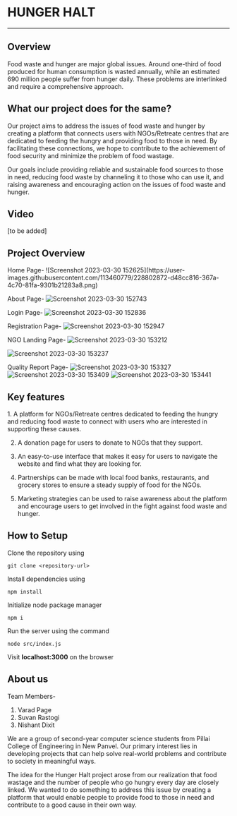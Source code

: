 <h1>HUNGER HALT</h1>
<hr>
<h2>Overview</h2>
Food waste and hunger are major global issues. Around one-third of food produced for human consumption is wasted annually, while an estimated 690 million people suffer from hunger daily. These problems are interlinked and require a comprehensive approach.

<h2>What our project does for the same?</h2>
Our project aims to address the issues of food waste and hunger by creating a platform that connects users with NGOs/Retreate centres that are dedicated to feeding the hungry and providing food to those in need. By facilitating these connections, we hope to contribute to the achievement of food security and minimize the problem of food wastage.

Our goals include providing reliable and sustainable food sources to those in need, reducing food waste by channeling it to those who can use it, and raising awareness and encouraging action on the issues of food waste and hunger.

<h2>Video</h2>
[to be added]

<h2>Project Overview</h2>
Home Page- 
![Screenshot 2023-03-30 152625](https://user-images.githubusercontent.com/113460779/228802872-d48cc816-367a-4c70-81fa-9301b21283a8.png)



About Page-
![Screenshot 2023-03-30 152743](https://user-images.githubusercontent.com/113460779/228800636-de2845d4-5e59-46e9-80fb-579416cacab9.png)

Login Page-
![Screenshot 2023-03-30 152836](https://user-images.githubusercontent.com/113460779/228800888-33c2460d-4b0a-4bce-882f-56a9b4147872.png)

Registration Page-
![Screenshot 2023-03-30 152947](https://user-images.githubusercontent.com/113460779/228801171-f96b4b05-132a-4e2f-934d-d640c621d287.png)

NGO Landing Page-
![Screenshot 2023-03-30 153212](https://user-images.githubusercontent.com/113460779/228801789-e3bbbf9e-23a0-4948-8479-6d3adf2aca80.png)


![Screenshot 2023-03-30 153237](https://user-images.githubusercontent.com/113460779/228801890-e7f58ef4-63fa-4cf5-a199-5b347ea99d08.png)

Quality Report Page-
![Screenshot 2023-03-30 153327](https://user-images.githubusercontent.com/113460779/228802138-2d6db004-fbce-48d5-a804-5eb5b4c6c99f.png)
![Screenshot 2023-03-30 153409](https://user-images.githubusercontent.com/113460779/228802318-3466fb23-fd4a-4c61-9958-1fc3629fa21f.png)
![Screenshot 2023-03-30 153441](https://user-images.githubusercontent.com/113460779/228802460-6c82b718-bb9d-4d68-b18d-516d9f554b37.png)


<h2>Key features</h2>
1. A platform for NGOs/Retreate centres dedicated to feeding the hungry and reducing food waste to connect with users who are interested in supporting these causes.

2.  A donation page for users to donate to NGOs that they support.

3. An easy-to-use interface that makes it easy for users to navigate the website and find what they are looking for.

4. Partnerships can be made with local food banks, restaurants, and grocery stores to ensure a steady supply of food for the NGOs.

5. Marketing strategies can be used  to raise awareness about the platform and encourage users to get involved in the fight against food waste and hunger.


<h2>How to Setup</h2>
Clone the repository using 

```
git clone <repository-url>
```

Install dependencies using 
```
npm install
```
Initialize node package manager
```
npm i
```
Run the server using the command 
```
node src/index.js
```
Visit <b>localhost:3000</b> on the browser 
<h2>About us</h2>

Team Members- 

1. Varad Page
2. Suvan Rastogi
3. Nishant Dixit

We are a group of second-year computer science students from Pillai College of Engineering in New Panvel. Our primary interest lies in developing projects that can help solve real-world problems and contribute to society in meaningful ways.

The idea for the Hunger Halt project arose from our realization that food wastage and the number of people who go hungry every day are closely linked. We wanted to do something to address this issue by creating a platform that would enable people to provide food to those in need and contribute to a good cause in their own way.
